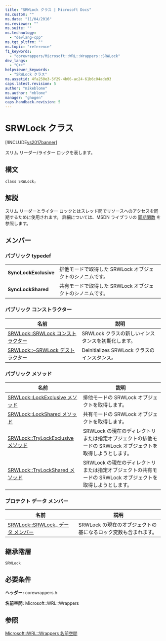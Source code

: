 ```yaml
---
title: "SRWLock クラス | Microsoft Docs"
ms.custom: ""
ms.date: "11/04/2016"
ms.reviewer: ""
ms.suite: ""
ms.technology: 
  - "devlang-cpp"
ms.tgt_pltfrm: ""
ms.topic: "reference"
f1_keywords: 
  - "corewrappers/Microsoft::WRL::Wrappers::SRWLock"
dev_langs: 
  - "C++"
helpviewer_keywords: 
  - "SRWLock クラス"
ms.assetid: 4fa250e3-5f29-4b06-ac24-61b6c04ade93
caps.latest.revision: 5
author: "mikeblome"
ms.author: "mblome"
manager: "ghogen"
caps.handback.revision: 5
---
```

# SRWLock クラス
[!INCLUDE[vs2017banner](../assembler/inline/includes/vs2017banner.md)]

スリム リーダー\/ライター ロックを表します。  
  
## 構文  
  
```  
class SRWLock;  
```  
  
## 解説  
 スリム リーダーとライター ロックとはスレッド間でリソースへのアクセスを同期するために使用されます。  詳細については、MSDN ライブラリの [同期関数](http://msdn.microsoft.com/ja-jp/9b6359c2-0113-49b6-83d0-316ad95aba1b) を参照します。  
  
## メンバー  
  
### パブリック typedef  
  
|||  
|-|-|  
|**SyncLockExclusive**|排他モードで取得した SRWLock オブジェクトのシノニムです。|  
|**SyncLockShared**|共有モードで取得した SRWLock オブジェクトのシノニムです。|  
  
### パブリック コンストラクター  
  
|名前|説明|  
|--------|--------|  
|[SRWLock::SRWLock コンストラクター](../windows/srwlock-srwlock-constructor.md)|SRWLock クラスの新しいインスタンスを初期化します。|  
|[SRWLock::~SRWLock デストラクター](../windows/srwlock-tilde-srwlock-destructor.md)|Deinitializes SRWLock クラスのインスタンス。|  
  
### パブリック メソッド  
  
|名前|説明|  
|--------|--------|  
|[SRWLock::LockExclusive メソッド](../windows/srwlock-lockexclusive-method.md)|排他モードの SRWLock オブジェクトを取得します。|  
|[SRWLock::LockShared メソッド](../windows/srwlock-lockshared-method.md)|共有モードの SRWLock オブジェクトを取得します。|  
|[SRWLock::TryLockExclusive メソッド](../windows/srwlock-trylockexclusive-method.md)|SRWLock の現在のディレクトリまたは指定オブジェクトの排他モードの SRWLock オブジェクトを取得しようとします。|  
|[SRWLock::TryLockShared メソッド](../windows/srwlock-trylockshared-method.md)|SRWLock の現在のディレクトリまたは指定オブジェクトの共有モードの SRWLock オブジェクトを取得しようとします。|  
  
### プロテクト データ メンバー  
  
|名前|説明|  
|--------|--------|  
|[SRWLock::SRWLock\_ データ メンバー](../windows/srwlock-srwlock-data-member.md)|SRWLock の現在のオブジェクトの基になるロック変数も含まれます。|  
  
## 継承階層  
 `SRWLock`  
  
## 必要条件  
 **ヘッダー:** corewrappers.h  
  
 **名前空間:** Microsoft::WRL::Wrappers  
  
## 参照  
 [Microsoft::WRL::Wrappers 名前空間](../Topic/Microsoft::WRL::Wrappers%20Namespace.md)